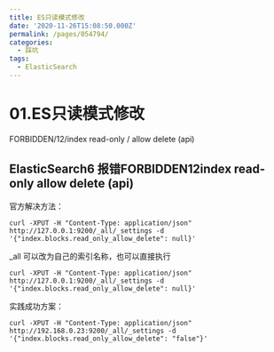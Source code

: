 ```yaml
---
title: ES只读模式修改
date: '2020-11-26T15:08:50.000Z'
permalink: /pages/054794/
categories:
  - 踩坑
tags:
  - ElasticSearch
---
```


# 01.ES只读模式修改

FORBIDDEN/12/index read-only / allow delete \(api\) 

## ElasticSearch6 报错FORBIDDEN12index read-only  allow delete \(api\)

官方解决方法：

```text
curl -XPUT -H "Content-Type: application/json" http://127.0.0.1:9200/_all/_settings -d '{"index.blocks.read_only_allow_delete": null}'
```

\_all 可以改为自己的索引名称，也可以直接执行

```text
curl -XPUT -H "Content-Type: application/json" http://127.0.0.1:9200/_all/_settings -d '{"index.blocks.read_only_allow_delete": null}'
```

实践成功方案：

```text
curl -XPUT -H "Content-Type: application/json" http://192.168.0.23:9200/_all/_settings -d '{"index.blocks.read_only_allow_delete": "false"}'
```

